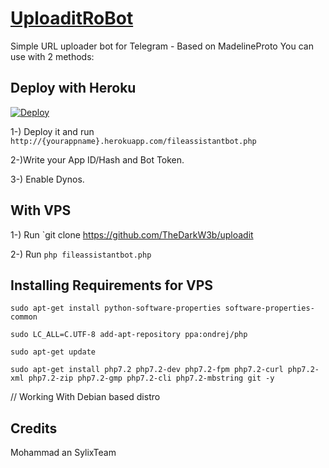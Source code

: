 # [UploaditRoBot](https://t.me/UploadItRobot)
Simple URL uploader bot for Telegram - Based on MadelineProto
You can use with 2 methods:

## Deploy with Heroku
[![Deploy](https://www.herokucdn.com/deploy/button.svg)](https://heroku.com/deploy)

1-) Deploy it and run `http://{yourappname}.herokuapp.com/fileassistantbot.php`

2-)Write your App ID/Hash and Bot Token.

3-) Enable Dynos.

## With VPS

1-) Run `git clone https://github.com/TheDarkW3b/uploadit

2-) Run `php fileassistantbot.php`

## Installing Requirements for VPS

`sudo apt-get install python-software-properties software-properties-common`

`sudo LC_ALL=C.UTF-8 add-apt-repository ppa:ondrej/php`

`sudo apt-get update`

`sudo apt-get install php7.2 php7.2-dev php7.2-fpm php7.2-curl php7.2-xml php7.2-zip php7.2-gmp php7.2-cli php7.2-mbstring git -y`

// Working With Debian based distro

## Credits
Mohammad an SylixTeam
